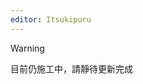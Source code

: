 ```yaml
---
editor: Itsukipuru
---
```


> [!WARNING]
> 目前仍施工中，請靜待更新完成

<!-- 
> [!NOTE]
> 上次更新: {docsify-updated}   
> 更新者: {{editor}} -->
